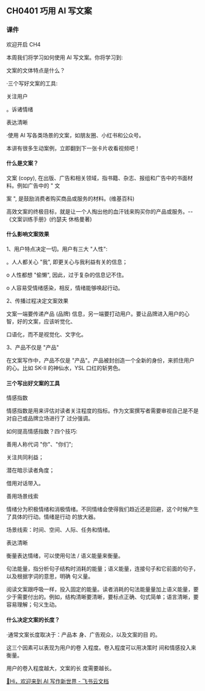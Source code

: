 ## CH0401 巧用 AI 写文案

### 课件

欢迎开启 CH4

本周我们将学习如何使用 AI 写文案。你将学习到:

文案的文体特点是什么？

·三个写好文案的工具:

关注用户

。诉诸情绪

表达清晰

·使用 AI 写各类场景的文案，如朋友圈、小红书和公众号。

本讲有很多生动案例，立即翻到下一张卡片收看视频吧！

#### 什么是文案？

文案 (copy), 在出版、广告和相关领域，指书籍、杂志、报组和广告中的书面材料。例如广告中的 " 文

案 ", 是鼓励消费者购买商品或服务的材料。(维基百科)

高效文案的终极目标，就是让一个人掏出他的血汗钱来购买你的产品或服务。--《文案训练手册》(约瑟夫 休格曼著)

#### 什么影响文案效果

1、用户特点决定一切。用户有三大 "人性":

。人人都关心 "我", 即更关心与我利益有关的信息；

o 人性都想 "偷懒", 因此，过于复杂的信息记不住。

o 人容易受情绪感染，相反，情绪能够唤起行动。

2、传播过程决定文案效果

文案一端要传递产品 (品牌) 信息，另一端要打动用户。要让品牌进入用户的心智，好的文案，应该听觉化、

口语化，而不是视觉化、文字化。

3、产品不仅是 "产品"

在文案写作中，产品不仅是 "产品"。产品被封创造一个全新的身份，来抓住用户的心。比如 SK-II 的神仙水，YSL 口红的斩男色。

#### 三个写出好文案的工具

情感指数

情感指数是用来评估对读者关注程度的指标。作为文案撰写者需要审视自己是不是对自己或品牌立场进行了 过分强调。

如何提高情感指数？四个技巧:

善用人称代词 "你"、"你们";

关注共同利益；

潜在暗示读者角度；

借用对话带入。

善用场景线索

情绪分为积极情绪和消极情绪。不同情绪会使得我们趋近还是回避，这个时候产生了具体的行动。情绪是行动 的放大器。

场景线索：时间、空间、人际、任务和情绪。

表达清晰

衡量表达情绪，可以使用句法 / 语义能量来衡量。

句法能量，指分析句子结构时消耗的能量；语义能量，连接句子和它前面的句子，以及根据字词的意思，明确 句义量。

阅读文案跟呼吸一样，投入固定的能量。读者消耗的句法能量量加上语义能量，要少于需要付出的。例如，结构清晰要清晰，要标点正确、句式简单；语言清晰，要容易理解；句义生动。

#### 什么决定文案的长度？

·通常文案长度取决于：产品本 身、广告观众，以及文案的目 的。

这三个因素可以表现为用户的卷 入程度。卷入程度可以用决策时 间和情感投入来衡量。

用户的卷入程度越大，文案的长 度需要越长。

[🤖️Hi，欢迎来到 AI 写作新世界 - 飞书云文档](https://anrenmind.feishu.cn/wiki/UoFQwSibAieGn0k4ycCcighbnFd)

